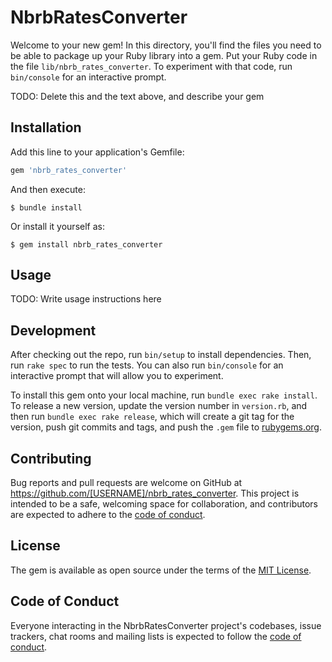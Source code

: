 # NbrbRatesConverter

Welcome to your new gem! In this directory, you'll find the files you need to be able to package up your Ruby library into a gem. Put your Ruby code in the file `lib/nbrb_rates_converter`. To experiment with that code, run `bin/console` for an interactive prompt.

TODO: Delete this and the text above, and describe your gem

## Installation

Add this line to your application's Gemfile:

```ruby
gem 'nbrb_rates_converter'
```

And then execute:

    $ bundle install

Or install it yourself as:

    $ gem install nbrb_rates_converter

## Usage

TODO: Write usage instructions here

## Development

After checking out the repo, run `bin/setup` to install dependencies. Then, run `rake spec` to run the tests. You can also run `bin/console` for an interactive prompt that will allow you to experiment.

To install this gem onto your local machine, run `bundle exec rake install`. To release a new version, update the version number in `version.rb`, and then run `bundle exec rake release`, which will create a git tag for the version, push git commits and tags, and push the `.gem` file to [rubygems.org](https://rubygems.org).

## Contributing

Bug reports and pull requests are welcome on GitHub at https://github.com/[USERNAME]/nbrb_rates_converter. This project is intended to be a safe, welcoming space for collaboration, and contributors are expected to adhere to the [code of conduct](https://github.com/[USERNAME]/nbrb_rates_converter/blob/master/CODE_OF_CONDUCT.md).


## License

The gem is available as open source under the terms of the [MIT License](https://opensource.org/licenses/MIT).

## Code of Conduct

Everyone interacting in the NbrbRatesConverter project's codebases, issue trackers, chat rooms and mailing lists is expected to follow the [code of conduct](https://github.com/[USERNAME]/nbrb_rates_converter/blob/master/CODE_OF_CONDUCT.md).
